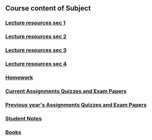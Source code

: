 ## Course content of Subject

### [Lecture resources sec 1](/lectures_sec1)

### [Lecture resources sec 2](/lectures_sec2)

### [Lecture resources sec 3](/lectures_sec3)

### [Lecture resources sec 4](/lectures_sec4)

### [Homework](/homework)

### [Current Assignments Quizzes and Exam Papers](/current_assignment_quiz_exam)

### [Previous year's Assignments Quizzes and Exam Papers](/old_assignment_quiz_exam)

### [Student Notes](/student_notes)

### [Books](/books)

